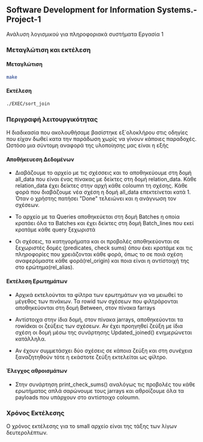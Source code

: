 ## Software Development for Information Systems.-Project-1
 Ανάλυση λογισμικού για πληροφοριακά συστήματα Εργασία 1



### Μεταγλώτιση και εκτέλεση

#### Mεταγλώτιση

 ```bash
make
```
#### Εκτέλεση

```bash
./EXEC/sort_join
```

### Περιγραφή λειτουργικότητας
  
  
 Η διαδικασία που ακολουθήσαμε βασίστηκε εξ΄ολοκλήρου στις οδηγίες που είχαν δωθεί κατα την παράδωση χωρίς να γίνουν κάποιες παραδοχές.
Ωστόσο μια σύντομη αναφορά της υλοποίησης μας είναι η εξής

 #### Αποθήκευεση Δεδομένων

* Διαβάζουμε το αρχείο με τις σχέσσεις και το αποθηκεύουμε στη δομή all_data που είναι ένας πίνακας με δείκτες στη δομή relation_data. Κάθε relation_data έχει δείκτες στην αρχή κάθε coloumn τη σχέσης. Κάθε φορά που διαβάζουμε νέα σχέση η δομή all_data επεκτείνεται κατά 1.
Όταν ο χρήστης πατήσει "Done" τελειώνει και η ανάγνωση τον σχέσεων.

* Το αρχείο με τα Queries αποθηκεύεται στη δομή Batches η οποία κρατάει όλα τα Batches και έχει δείκτες στη δομή Batch_lines που εκεί κρατάμε κάθε query ξεχωριστά

* Οι σχέσεις, τα κατηγορήματα και οι προβολές αποθηκεύονται σε ξεχωριστές δομές (predicates, check sums) όπου έκει κρατάμε και τις πληροφορίες που χρειάζονται κάθε φορά, όπως το σε ποιά σχέση αναφερόμαστε κάθε φορά(rel_origin) και ποια είναι η αντίστοιχή της στο ερώτημα(rel_alias).

#### Εκτέλεση Ερωτημάτων

 * Αρχικά εκτελούνται τα φίλτρα των ερωτημάτων για να μειωθεί το μέγεθος των πινάκων. Τα rowid των σχέσεων που φιλτράρονται αποθηκεύονται στη δομή Between, στον πίνακα farrays
 
 * Αντίστοιχα στην ίδια δομή, στον πίνακα jarrays, αποθηκεύονται τα rowidκαι οι ζεύξεις των σχέσεων. Αν έχει προηγηθεί ζεύξη με ίδια σχέση οι δομή μέσω της συνάρτησης Updated_joined() ενημερώνεται κατάλληλα.
 
 * Αν έχουν συμμετάσχει δύο σχέσεις σε κάποια ζεύξη και στη συνέχεια ξαναζητηθούν τότε η εκάστοτε ζεύξη εκτελείται ως φίλτρο.

#### Έλεγχος αθροισμάτων

* Στην συνάρτηση print_check_sums() αναλόγως τις προβολές του κάθε ερωτήματος απλά σαρώνουμε τους jarrays και αθροίζουμε όλα τα payloads που υπάρχουν στο αντίστοιχο coloumn.

### Χρόνος Εκτέλεσης

Ο χρόνος εκτέλεσης για το small αρχείο είναι της τάξης των λίγων δευτερολέπτων.









